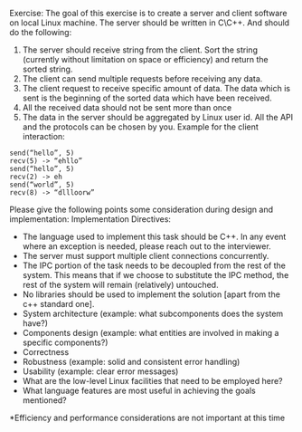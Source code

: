 Exercise:
The goal of this exercise is to create a server and client software on local Linux machine.
The server should be written in C\C++. And should do the following:
1. The server should receive string from the client. Sort the string (currently without
limitation on space or efficiency) and return the sorted string.
2. The client can send multiple requests before receiving any data.
3. The client request to receive specific amount of data. The data which is sent is the
beginning of the sorted data which have been received.
4. All the received data should not be sent more than once
5. The data in the server should be aggregated by Linux user id.
All the API and the protocols can be chosen by you.
Example for the client interaction:
```
send(“hello”, 5)
recv(5) -> “ehllo”
send(“hello”, 5)
recv(2) -> eh
send(“world”, 5)
recv(8) -> “dllloorw”
```

Please give the following points some consideration during design and implementation:
Implementation Directives:
- The language used to implement this task should be C++. In any event where an exception is needed, please reach out to the interviewer.
- The server must support multiple client connections concurrently.
- The IPC portion of the task needs to be decoupled from the rest of the system. This means that if we choose to substitute the IPC method, the rest of the system will remain (relatively) untouched.
- No libraries should be used to implement the solution [apart from the c++ standard one].
- System architecture (example: what subcomponents does the system have?)
- Components design (example: what entities are involved in making a specific components?)
- Correctness
- Robustness (example: solid and consistent error handling)
- Usability (example: clear error messages)
- What are the low-level Linux facilities that need to be employed here?
- What language features are most useful in achieving the goals mentioned?

*Efficiency and performance considerations are not important at this time
